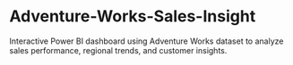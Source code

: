 # Adventure-Works-Sales-Insight
Interactive Power BI dashboard using Adventure Works dataset to analyze sales performance, regional trends, and customer insights.
